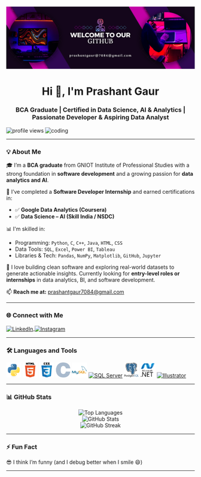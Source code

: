 ![logo](https://github.com/PrashantGaur32/PrashantGaur32/blob/main/logo.png)

<h1 align="center">Hi 👋, I'm Prashant Gaur</h1>
<h3 align="center">BCA Graduate | Certified in Data Science, AI & Analytics | Passionate Developer & Aspiring Data Analyst</h3>

<img align="right" alt="coding" width="400" src="https://images.app.goo.gl/vkg8AzaVE5fMVW6CA">

<p align="left"> 
  <img src="https://komarev.com/ghpvc/?username=prashantgaur32&label=Profile%20views&color=0e75b6&style=flat" alt="profile views" />
</p>

---

### 💡 About Me

🎓 I’m a **BCA graduate** from GNIOT Institute of Professional Studies with a strong foundation in **software development** and a growing passion for **data analytics and AI**.

💼 I’ve completed a **Software Developer Internship** and earned certifications in:  
- ✅ **Google Data Analytics (Coursera)**  
- ✅ **Data Science – AI (Skill India / NSDC)**

📊 I'm skilled in:
- Programming: `Python`, `C`, `C++`, `Java`, `HTML`, `CSS`
- Data Tools: `SQL`, `Excel`, `Power BI`, `Tableau`
- Libraries & Tech: `Pandas`, `NumPy`, `Matplotlib`, `GitHub`, `Jupyter`

🚀 I love building clean software and exploring real-world datasets to generate actionable insights. Currently looking for **entry-level roles or internships** in data analytics, BI, and software development.

📫 **Reach me at:** prashantgaur7084@gmail.com

---

### 🌐 Connect with Me

<p align="left">
  <a href="https://www.linkedin.com/in/prashant-gaur-99a990251/" target="_blank">
    <img align="center" src="https://raw.githubusercontent.com/rahuldkjain/github-profile-readme-generator/master/src/images/icons/Social/linked-in-alt.svg" alt="LinkedIn" height="30" width="40" />
  </a>
  <a href="https://instagram.com/prashantgaur2022" target="_blank">
    <img align="center" src="https://raw.githubusercontent.com/rahuldkjain/github-profile-readme-generator/master/src/images/icons/Social/instagram.svg" alt="Instagram" height="30" width="40" />
  </a>
</p>

---

### 🛠️ Languages and Tools

<p align="left">
  <a href="https://www.python.org/" target="_blank" rel="noreferrer"><img src="https://raw.githubusercontent.com/devicons/devicon/master/icons/python/python-original.svg" alt="Python" width="40" height="40"/></a>
  <a href="https://www.w3.org/html/" target="_blank" rel="noreferrer"><img src="https://raw.githubusercontent.com/devicons/devicon/master/icons/html5/html5-original-wordmark.svg" alt="HTML5" width="40" height="40"/></a>
  <a href="https://www.w3schools.com/css/" target="_blank" rel="noreferrer"><img src="https://raw.githubusercontent.com/devicons/devicon/master/icons/css3/css3-original-wordmark.svg" alt="CSS3" width="40" height="40"/></a>
  <a href="https://www.cprogramming.com/" target="_blank" rel="noreferrer"><img src="https://raw.githubusercontent.com/devicons/devicon/master/icons/c/c-original.svg" alt="C" width="40" height="40"/></a>
  <a href="https://www.mysql.com/" target="_blank" rel="noreferrer"><img src="https://raw.githubusercontent.com/devicons/devicon/master/icons/mysql/mysql-original-wordmark.svg" alt="MySQL" width="40" height="40"/></a>
  <a href="https://www.microsoft.com/en-us/sql-server" target="_blank" rel="noreferrer"><img src="https://www.svgrepo.com/show/303229/microsoft-sql-server-logo.svg" alt="SQL Server" width="40" height="40"/></a>
  <a href="https://www.postgresql.org" target="_blank" rel="noreferrer"><img src="https://raw.githubusercontent.com/devicons/devicon/master/icons/postgresql/postgresql-original-wordmark.svg" alt="PostgreSQL" width="40" height="40"/></a>
  <a href="https://dotnet.microsoft.com/" target="_blank" rel="noreferrer"><img src="https://raw.githubusercontent.com/devicons/devicon/master/icons/dot-net/dot-net-original-wordmark.svg" alt=".NET" width="40" height="40"/></a>
  <a href="https://www.adobe.com/in/products/illustrator.html" target="_blank" rel="noreferrer"><img src="https://www.vectorlogo.zone/logos/adobe_illustrator/adobe_illustrator-icon.svg" alt="Illustrator" width="40" height="40"/></a>
</p>

---

### 📊 GitHub Stats

<p align="center">
  <img src="https://github-readme-stats.vercel.app/api/top-langs?username=prashantgaur32&show_icons=true&locale=en&layout=compact" alt="Top Languages" />
  <br />
  <img src="https://github-readme-stats.vercel.app/api?username=prashantgaur32&show_icons=true&locale=en" alt="GitHub Stats" />
  <br />
  <img src="https://github-readme-streak-stats.herokuapp.com/?user=prashantgaur32&" alt="GitHub Streak" />
</p>

---

### ⚡ Fun Fact

😎 I think I’m funny (and I debug better when I smile 😄)

---

